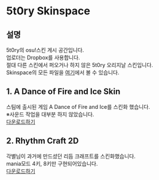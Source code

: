# 5t0ry Skinspace
## 설명
5t0ry의 osu!스킨 게시 공간입니다.  
업로더는 Dropbox를 사용합니다.  
절대 다른 스킨에서 퍼오거나 하지 않은 5t0ry 오리지날 스킨입니다.  
Skinspace의 모든 파일을 [여기](https://www.dropbox.com/sh/thzj2nznuf4zp8b/AADyQ34qv9DUgJi6xhH3a3d4a?dl=0)에서 볼 수 있습니다.  

## 1. A Dance of Fire and Ice Skin
스팀에 출시된 게임 A Dance of Fire and Ice를 스킨화 했습니다.  
※사운드 작업을 대부분 하지 않았습니다.  
[다운로드하기](https://github.com/tvasuper/Skinspace/raw/main/files/A%20Dance%20of%20Fire%20and%20Ice%20Skin.osk)  

## 2. Rhythm Craft 2D
각별님이 과거에 만드셨던 리듬 크래프트를 스킨화했습니다.  
mania모드 4키, 8키만 구현되어있습니다.  
[다운로드하기](https://github.com/tvasuper/Skinspace/raw/main/files/Rhythm%20Craft%202D.osk)
